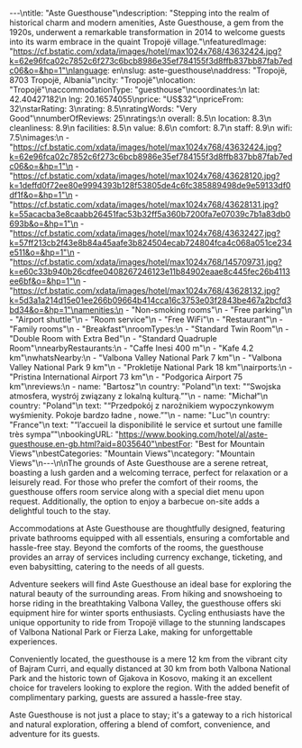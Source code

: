 ---\ntitle: "Aste Guesthouse"\ndescription: "Stepping into the realm of historical charm and modern amenities, Aste Guesthouse, a gem from the 1920s, underwent a remarkable transformation in 2014 to welcome guests into its warm embrace in the quaint Tropojë village."\nfeaturedImage: "https://cf.bstatic.com/xdata/images/hotel/max1024x768/43632424.jpg?k=62e96fca02c7852c6f273c6bcb8986e35ef784155f3d8ffb837bb87fab7edc06&o=&hp=1"\nlanguage: en\nslug: aste-guesthouse\naddress: "Tropojë, 8703 Tropojë, Albania"\ncity: "Tropojë"\nlocation: "Tropojë"\naccommodationType: "guesthouse"\ncoordinates:\n  lat: 42.40427182\n  lng: 20.16574055\nprice: "US$32"\npriceFrom: 32\nstarRating: 3\nrating: 8.5\nratingWords: "Very Good"\nnumberOfReviews: 25\nratings:\n  overall: 8.5\n  location: 8.3\n  cleanliness: 8.9\n  facilities: 8.5\n  value: 8.6\n  comfort: 8.7\n  staff: 8.9\n  wifi: 7.5\nimages:\n  - "https://cf.bstatic.com/xdata/images/hotel/max1024x768/43632424.jpg?k=62e96fca02c7852c6f273c6bcb8986e35ef784155f3d8ffb837bb87fab7edc06&o=&hp=1"\n  - "https://cf.bstatic.com/xdata/images/hotel/max1024x768/43628120.jpg?k=1deffd0f72ee80e9994393b128f53805de4c6fc385889498de9e59133df0df1f&o=&hp=1"\n  - "https://cf.bstatic.com/xdata/images/hotel/max1024x768/43628131.jpg?k=55acacba3e8caabb26451fac53b32ff5a360b7200fa7e07039c7b1a83db0693b&o=&hp=1"\n  - "https://cf.bstatic.com/xdata/images/hotel/max1024x768/43632427.jpg?k=57ff213cb2f43e8b84a45aafe3b824504ecab724804fca4c068a051ce234e511&o=&hp=1"\n  - "https://cf.bstatic.com/xdata/images/hotel/max1024x768/145709731.jpg?k=e60c33b940b26cdfee0408267246123e11b84902eaae8c445fec26b4113ee6bf&o=&hp=1"\n  - "https://cf.bstatic.com/xdata/images/hotel/max1024x768/43628132.jpg?k=5d3a1a214d15e01ee266b09664b414cca16c3753e03f2843be467a2bcfd3bd34&o=&hp=1"\namenities:\n  - "Non-smoking rooms"\n  - "Free parking"\n  - "Airport shuttle"\n  - "Room service"\n  - "Free WiFi"\n  - "Restaurant"\n  - "Family rooms"\n  - "Breakfast"\nroomTypes:\n  - "Standard Twin Room"\n  - "Double Room with Extra Bed"\n  - "Standard Quadruple Room"\nnearbyRestaurants:\n  - "Caffe Inesi 400 m"\n  - "Kafe 4.2 km"\nwhatsNearby:\n  - "Valbona Valley National Park 7 km"\n  - "Valbona Valley National Park 9 km"\n  - "Prokletije National Park 18 km"\nairports:\n  - "Pristina International Airport 73 km"\n  - "Podgorica Airport 75 km"\nreviews:\n  - name: "Bartosz"\n    country: "Poland"\n    text: "“Swojska atmosfera, wystrój związany z lokalną kulturą.”"\n  - name: "Michał"\n    country: "Poland"\n    text: "“Przedpokój z narożnikiem wypoczynkowym wyśmienity. Pokoje bardzo ładne , nowe.”"\n  - name: "Luc"\n    country: "France"\n    text: "“l’accueil la disponibilité le service et surtout une famille très sympa”"\nbookingURL: "https://www.booking.com/hotel/al/aste-guesthouse.en-gb.html?aid=8035640"\nbestFor: "Best for Mountain Views"\nbestCategories: "Mountain Views"\ncategory: "Mountain Views"\n---\n\nThe grounds of Aste Guesthouse are a serene retreat, boasting a lush garden and a welcoming terrace, perfect for relaxation or a leisurely read. For those who prefer the comfort of their rooms, the guesthouse offers room service along with a special diet menu upon request. Additionally, the option to enjoy a barbecue on-site adds a delightful touch to the stay.

Accommodations at Aste Guesthouse are thoughtfully designed, featuring private bathrooms equipped with all essentials, ensuring a comfortable and hassle-free stay. Beyond the comforts of the rooms, the guesthouse provides an array of services including currency exchange, ticketing, and even babysitting, catering to the needs of all guests.

Adventure seekers will find Aste Guesthouse an ideal base for exploring the natural beauty of the surrounding areas. From hiking and snowshoeing to horse riding in the breathtaking Valbona Valley, the guesthouse offers ski equipment hire for winter sports enthusiasts. Cycling enthusiasts have the unique opportunity to ride from Tropojë village to the stunning landscapes of Valbona National Park or Fierza Lake, making for unforgettable experiences.

Conveniently located, the guesthouse is a mere 12 km from the vibrant city of Bajram Curri, and equally distanced at 30 km from both Valbona National Park and the historic town of Gjakova in Kosovo, making it an excellent choice for travelers looking to explore the region. With the added benefit of complimentary parking, guests are assured a hassle-free stay.

Aste Guesthouse is not just a place to stay; it's a gateway to a rich historical and natural exploration, offering a blend of comfort, convenience, and adventure for its guests.
